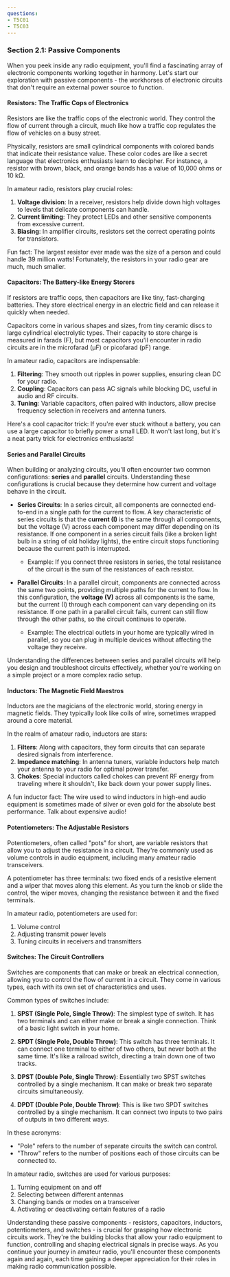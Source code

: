 ```yaml
---
questions:
- T5C01
- T5C03
---
```


### Section 2.1: Passive Components

When you peek inside any radio equipment, you'll find a fascinating array of electronic components working together in harmony. Let's start our exploration with passive components - the workhorses of electronic circuits that don't require an external power source to function.

#### Resistors: The Traffic Cops of Electronics

Resistors are like the traffic cops of the electronic world. They control the flow of current through a circuit, much like how a traffic cop regulates the flow of vehicles on a busy street.

Physically, resistors are small cylindrical components with colored bands that indicate their resistance value. These color codes are like a secret language that electronics enthusiasts learn to decipher. For instance, a resistor with brown, black, and orange bands has a value of 10,000 ohms or 10 kΩ.

In amateur radio, resistors play crucial roles:

1. **Voltage division**: In a receiver, resistors help divide down high voltages to levels that delicate components can handle.
2. **Current limiting**: They protect LEDs and other sensitive components from excessive current.
3. **Biasing**: In amplifier circuits, resistors set the correct operating points for transistors.

Fun fact: The largest resistor ever made was the size of a person and could handle 39 million watts! Fortunately, the resistors in your radio gear are much, much smaller.

#### Capacitors: The Battery-like Energy Storers

If resistors are traffic cops, then capacitors are like tiny, fast-charging batteries. They store electrical energy in an electric field and can release it quickly when needed.

Capacitors come in various shapes and sizes, from tiny ceramic discs to large cylindrical electrolytic types. Their capacity to store charge is measured in farads (F), but most capacitors you'll encounter in radio circuits are in the microfarad (µF) or picofarad (pF) range.

In amateur radio, capacitors are indispensable:

1. **Filtering**: They smooth out ripples in power supplies, ensuring clean DC for your radio.
2. **Coupling**: Capacitors can pass AC signals while blocking DC, useful in audio and RF circuits.
3. **Tuning**: Variable capacitors, often paired with inductors, allow precise frequency selection in receivers and antenna tuners.

Here's a cool capacitor trick: If you're ever stuck without a battery, you can use a large capacitor to briefly power a small LED. It won't last long, but it's a neat party trick for electronics enthusiasts!

#### Series and Parallel Circuits

When building or analyzing circuits, you'll often encounter two common configurations: **series** and **parallel** circuits. Understanding these configurations is crucial because they determine how current and voltage behave in the circuit.

- **Series Circuits**: In a series circuit, all components are connected end-to-end in a single path for the current to flow. A key characteristic of series circuits is that the **current (I)** is the same through all components, but the voltage (V) across each component may differ depending on its resistance. If one component in a series circuit fails (like a broken light bulb in a string of old holiday lights), the entire circuit stops functioning because the current path is interrupted.

    - Example: If you connect three resistors in series, the total resistance of the circuit is the sum of the resistances of each resistor.

- **Parallel Circuits**: In a parallel circuit, components are connected across the same two points, providing multiple paths for the current to flow. In this configuration, the **voltage (V)** across all components is the same, but the current (I) through each component can vary depending on its resistance. If one path in a parallel circuit fails, current can still flow through the other paths, so the circuit continues to operate.

    - Example: The electrical outlets in your home are typically wired in parallel, so you can plug in multiple devices without affecting the voltage they receive.

Understanding the differences between series and parallel circuits will help you design and troubleshoot circuits effectively, whether you're working on a simple project or a more complex radio setup.

#### Inductors: The Magnetic Field Maestros

Inductors are the magicians of the electronic world, storing energy in magnetic fields. They typically look like coils of wire, sometimes wrapped around a core material.

In the realm of amateur radio, inductors are stars:

1. **Filters**: Along with capacitors, they form circuits that can separate desired signals from interference.
2. **Impedance matching**: In antenna tuners, variable inductors help match your antenna to your radio for optimal power transfer.
3. **Chokes**: Special inductors called chokes can prevent RF energy from traveling where it shouldn't, like back down your power supply lines.

A fun inductor fact: The wire used to wind inductors in high-end audio equipment is sometimes made of silver or even gold for the absolute best performance. Talk about expensive audio!

#### Potentiometers: The Adjustable Resistors

Potentiometers, often called "pots" for short, are variable resistors that allow you to adjust the resistance in a circuit. They're commonly used as volume controls in audio equipment, including many amateur radio transceivers.

A potentiometer has three terminals: two fixed ends of a resistive element and a wiper that moves along this element. As you turn the knob or slide the control, the wiper moves, changing the resistance between it and the fixed terminals.

In amateur radio, potentiometers are used for:
1. Volume control
2. Adjusting transmit power levels
3. Tuning circuits in receivers and transmitters

#### Switches: The Circuit Controllers

Switches are components that can make or break an electrical connection, allowing you to control the flow of current in a circuit. They come in various types, each with its own set of characteristics and uses.

Common types of switches include:

1. **SPST (Single Pole, Single Throw)**: The simplest type of switch. It has two terminals and can either make or break a single connection. Think of a basic light switch in your home.

2. **SPDT (Single Pole, Double Throw)**: This switch has three terminals. It can connect one terminal to either of two others, but never both at the same time. It's like a railroad switch, directing a train down one of two tracks.

3. **DPST (Double Pole, Single Throw)**: Essentially two SPST switches controlled by a single mechanism. It can make or break two separate circuits simultaneously.

4. **DPDT (Double Pole, Double Throw)**: This is like two SPDT switches controlled by a single mechanism. It can connect two inputs to two pairs of outputs in two different ways.

In these acronyms:
- "Pole" refers to the number of separate circuits the switch can control.
- "Throw" refers to the number of positions each of those circuits can be connected to.

In amateur radio, switches are used for various purposes:
1. Turning equipment on and off
2. Selecting between different antennas
3. Changing bands or modes on a transceiver
4. Activating or deactivating certain features of a radio

Understanding these passive components - resistors, capacitors, inductors, potentiometers, and switches - is crucial for grasping how electronic circuits work. They're the building blocks that allow your radio equipment to function, controlling and shaping electrical signals in precise ways. As you continue your journey in amateur radio, you'll encounter these components again and again, each time gaining a deeper appreciation for their roles in making radio communication possible.
